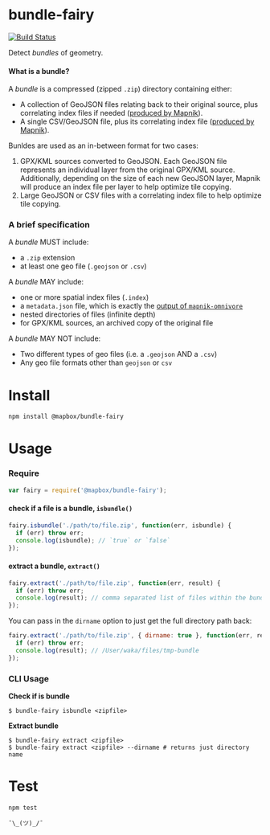 # bundle-fairy

[![Build Status](https://travis-ci.com/mapbox/bundle-fairy.svg?branch=master)](https://travis-ci.com/mapbox/bundle-fairy)

Detect *bundles* of geometry.

#### What is a bundle?
A *bundle* is a compressed (zipped `.zip`) directory containing either:
- A collection of GeoJSON files relating back to their original source, plus correlating index files if needed ([produced by Mapnik](https://github.com/mapnik/mapnik/tree/master/utils/mapnik-index)).
- A single CSV/GeoJSON file, plus its correlating index file ([produced by Mapnik](https://github.com/mapnik/mapnik/tree/master/utils/mapnik-index)).

Bunldes are used as an in-between format for two cases:

1. GPX/KML sources converted to GeoJSON. Each GeoJSON file represents an individual layer from the original GPX/KML source. Additionally, depending on the size of each new GeoJSON layer, Mapnik will produce an index file per layer to help optimize tile copying.
2. Large GeoJSON or CSV files with a correlating index file to help optimize tile copying.

### A brief specification

A *bundle* MUST include:

* a `.zip` extension
* at least one geo file (`.geojson` or `.csv`)

A *bundle* MAY include:

* one or more spatial index files (`.index`)
* a `metadata.json` file, which is exactly the [output of `mapnik-omnivore`](https://github.com/mapbox/mapnik-omnivore#example-of-returned-metadata)
* nested directories of files (infinite depth)
* for GPX/KML sources, an archived copy of the original file  

A *bundle* MAY NOT include:

* Two different types of geo files (i.e. a `.geojson` AND a `.csv`)
* Any geo file formats other than `geojson` or `csv`

# Install

```
npm install @mapbox/bundle-fairy
```

# Usage

### Require

```javascript
var fairy = require('@mapbox/bundle-fairy');
```

#### check if a file is a bundle, `isbundle()`

```javascript
fairy.isbundle('./path/to/file.zip', function(err, isbundle) {
  if (err) throw err;
  console.log(isbundle); // `true` or `false`
});
```

#### extract a bundle, `extract()`
```javascript
fairy.extract('./path/to/file.zip', function(err, result) {
  if (err) throw err;
  console.log(result); // comma separated list of files within the bundle
});
```

You can pass in the `dirname` option to just get the full directory path back:

```javascript
fairy.extract('./path/to/file.zip', { dirname: true }, function(err, result) {
  if (err) throw err;
  console.log(result); // /User/waka/files/tmp-bundle
});
```

### CLI Usage

**Check if is bundle**
```shell
$ bundle-fairy isbundle <zipfile>
```

**Extract bundle**
```shell
$ bundle-fairy extract <zipfile>
$ bundle-fairy extract <zipfile> --dirname # returns just directory name
```

# Test

```shell
npm test
```

`¯\_(ツ)_/¯`
